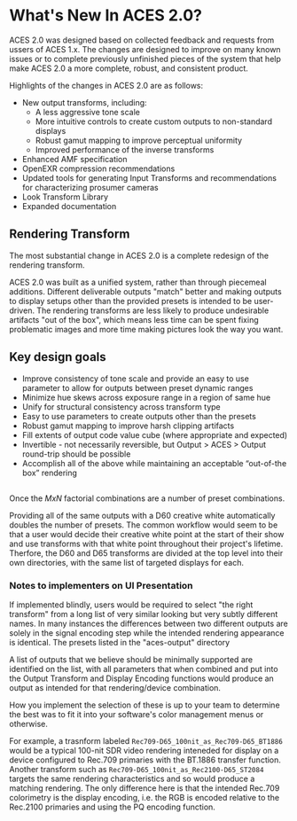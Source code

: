 What's New In ACES 2.0?
===

ACES 2.0 was designed based on collected feedback and requests from ussers of ACES 1.x.  The changes are designed to improve on many known issues or to complete previously unfinished pieces of the system that help make ACES 2.0 a more complete, robust, and consistent product.

Highlights of the changes in ACES 2.0 are as follows:

* New output transforms, including:
    * A less aggressive tone scale
    * More intuitive controls to create custom outputs to non-standard displays
    * Robust gamut mapping to improve perceptual uniformity
    * Improved performance of the inverse transforms
* Enhanced AMF specification
* OpenEXR compression recommendations
* Updated tools for generating Input Transforms and recommendations for characterizing prosumer cameras
* Look Transform Library
* Expanded documentation

## Rendering Transform
The most substantial change in ACES 2.0 is a complete redesign of the rendering transform. 

ACES 2.0 was built as a unified system, rather than through piecemeal additions. Different deliverable outputs "match" better and making outputs to display setups other than the provided presets is intended to be user-driven. The rendering transforms are less likely to produce undesirable artifacts "out of the box", which means less time can be spent fixing problematic images and more time making pictures look the way you want.

## Key design goals
* Improve consistency of tone scale and provide an easy to use parameter to allow for outputs between preset dynamic ranges
* Minimize hue skews across exposure range in a region of same hue
* Unify for structural consistency across transform type
* Easy to use parameters to create outputs other than the presets 
* Robust gamut mapping to improve harsh clipping artifacts
* Fill extents of output code value cube (where appropriate and expected)
* Invertible - not necessarily reversible, but Output > ACES > Output round-trip should be possible
* Accomplish all of the above while maintaining an acceptable “out-of-the box” rendering

##  
Once the $M x N$ factorial combinations are a number of preset combinations.

Providing all of the same outputs with a D60 creative white automatically doubles the number of presets. The common workflow would seem to be that a user would decide their creative white point at the start of their show and use transforms with that white point throughout their project's lifetime. Therfore, the D60 and D65 transforms are divided at the top level into their own directories, with the same list of targeted displays for each.

### Notes to implementers on UI Presentation
If implemented blindly, users would be required to select "the right transform" from a long list of very similar looking but very subtly different names. In many instances the differences between two different outputs are solely in the signal encoding step while the intended rendering appearance is identical. The presets listed in the "aces-output" directory 

A list of outputs that we believe should be minimally supported are identified on the list, with all parameters that when combined and put into the Output Transform and Display Encoding functions would produce an output as intended for that rendering/device combination.

How you implement the selection of these is up to your team to determine the best was to fit it into your software's color management menus or otherwise.

For example, a trasnform labeled `Rec709-D65_100nit_as_Rec709-D65_BT1886` would be a typical 100-nit SDR video rendering inteneded for display on a device configured to Rec.709 primaries with the BT.1886 transfer function. Another transform such as `Rec709-D65_100nit_as_Rec2100-D65_ST2084` targets the same rendering characteristics and so would produce a matching rendering. The only difference here is that the intended Rec.709 colorimetry is the display encoding, i.e. the RGB is encoded relative to the Rec.2100 primaries and using the PQ encoding function.